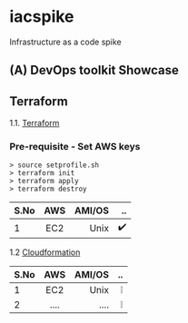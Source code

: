 # iacspike
Infrastructure as a code spike

## (A) DevOps toolkit Showcase

## Terraform

1.1. [Terraform](./terraform/bootec2)

### Pre-requisite -  Set AWS keys
    > source setprofile.sh
    > terraform init
    > terraform apply
    > terraform destroy    

| S.No     | AWS       | AMI/OS  |     ..              | 
| -------- |:---------:| -------:| -------------------:|
| 1        | EC2       | Unix    |  :heavy_check_mark: |


1.2  [Cloudformation](./Cloudformation)

| S.No     | AWS       | AMI/OS  |     ..              | 
| -------- |:---------:| -------:| -------------------:|
| 1        | EC2       | Unix    |  :grey_exclamation: |
| 2        | ....      | ....    |  :grey_exclamation: |

